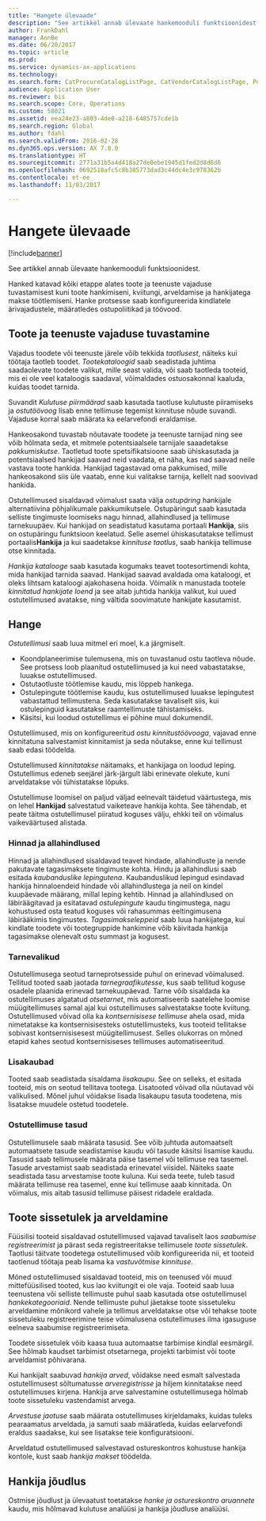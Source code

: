 ```yaml
---
title: "Hangete ülevaade"
description: "See artikkel annab ülevaate hankemooduli funktsioonidest."
author: FrankDahl
manager: AnnBe
ms.date: 06/20/2017
ms.topic: article
ms.prod: 
ms.service: dynamics-ax-applications
ms.technology: 
ms.search.form: CatProcureCatalogListPage, CatVendorCatalogListPage, PurchTable
audience: Application User
ms.reviewer: bis
ms.search.scope: Core, Operations
ms.custom: 58021
ms.assetid: eea24e23-a803-4de0-a218-6485757cde1b
ms.search.region: Global
ms.author: fdahl
ms.search.validFrom: 2016-02-28
ms.dyn365.ops.version: AX 7.0.0
ms.translationtype: HT
ms.sourcegitcommit: 2771a31b5a4d418a27de0ebe1945d1fed2d8d6d6
ms.openlocfilehash: 0692518afc5c8b385773dad3c44dc4e3c978362b
ms.contentlocale: et-ee
ms.lasthandoff: 11/03/2017

---
```


# <a name="procurement-and-sourcing-overview"></a>Hangete ülevaade

[!include[banner](../includes/banner.md)]


See artikkel annab ülevaate hankemooduli funktsioonidest.

Hanked katavad kõiki etappe alates toote ja teenuste vajaduse tuvastamisest kuni toote hankimiseni, kviitungi, arveldamise ja hankijatega makse töötlemiseni. Hanke protsesse saab konfigureerida kindlatele ärivajadustele, määratledes ostupoliitikad ja töövood.

## <a name="identifying-a-need-for-product-and-services"></a>Toote ja teenuste vajaduse tuvastamine
Vajadus toodete või teenuste järele võib tekkida *taotlusest*, näiteks kui töötaja taotleb toodet. *Tootekataloogid* saab seadistada juhtima saadaolevate toodete valikut, mille seast valida, või saab taotleda tooteid, mis ei ole veel kataloogis saadaval, võimaldades ostuosakonnal kaaluda, kuidas toodet tarnida.  

Suvandit *Kulutuse piirmäärad* saab kasutada taotluse kulutuste piiramiseks ja *ostutöövoog* lisab enne tellimuse tegemist kinnituse nõude suvandi. Vajaduse korral saab määrata ka eelarvefondi eraldamise.  
  
Hankeosakond tuvastab nõutavate toodete ja teenuste tarnijad ning see võib hõlmata seda, et mitmele potentsiaalsele tarnijale saaadetakse *pakkumiskutse*. Taotletud toote spetsifikatsioone saab ühiskasutada ja potentsiaalsed hankijad saavad neid vaadata, et näha, kas nad saavad neile vastava toote hankida. Hankijad tagastavad oma pakkumised, mille hankeosakond siis üle vaatab, enne kui valitakse tarnija, kellelt nad soovivad hankida.  

Ostutellimused sisaldavad võimalust saata välja *ostupäring* hankijale alternatiivina põhjalikumale pakkumikutsele. Ostupäringut saab kasutada selliste tingimuste loomiseks nagu hinnad, allahindlused ja tellimuse tarnekuupäev. Kui hankijad on seadistatud kasutama portaali **Hankija**, siis on ostupäringu funktsioon keelatud. Selle asemel ühiskasutatakse tellimust portaalis**Hankija** ja kui saadetakse *kinnituse taotlus*, saab hankija tellimuse otse kinnitada.  

*Hankija katalooge* saab kasutada kogumaks teavet tootesortimendi kohta, mida hankijad tarnida saavad. Hankijad saavad avaldada oma kataloogi, et oleks lihtsam kataloogi ajakohasena hoida. Võimalik n manustada tootele *kinnitatud hankijate loend* ja see aitab juhtida hankija valikut, kui uued ostutellimused avatakse, ning vältida soovimatute hankijate kasutamist.

## <a name="procurement"></a>Hange
*Ostutellimusi* saab luua mitmel eri moel, k.a järgmiselt.

-   Koondplaneerimise tulemusena, mis on tuvastanud ostu taotleva nõude. See protsess loob plaanitud ostutellimused ja kui need vabastatakse, luuakse ostutellimused.
-   Ostutaotluste töötlemise kaudu, mis lõppeb hankega.
-   Ostulepingute töötlemise kaudu, kus ostutellimused luuakse lepingutest vabastattud tellimustena. Seda kasutatakse tavaliselt siis, kui ostulepinguid kasutatakse raamtellimuste tähistamiseks.
-   Käsitsi, kui loodud ostutellimus ei põhine muul dokumendil.

Ostutellimused, mis on konfigureeritud *ostu kinnitustöövooga*, vajavad enne kinnitatuna salvestamist kinnitamist ja seda nõutakse, enne kui tellimust saab edasi töödelda.  

Ostutellimused *kinnitatakse* näitamaks, et hankijaga on loodud leping. Ostutellimus edeneb seejärel järk-järgult läbi erinevate olekute, kuni arveldatakse või tühistatakse lõpuks.  

Ostutellimuse loomisel on paljud väljad eelnevalt täidetud väärtustega, mis on lehel **Hankijad** salvestatud vaiketeave hankija kohta. See tähendab, et peate täitma ostutellimusel piiratud koguses välju, ehkki teil on võimalus vaikeväärtused alistada.

### <a name="prices-and-discounts"></a>Hinnad ja allahindlused

Hinnad ja allahindlused sisaldavad teavet hindade, allahindluste ja nende pakutavate tagasimaksete tingimuste kohta. Hindu ja allahindlusi saab esitada *kaubanduslike* *lepingutena*. Kaubanduslikud lepingud esindavad hankija hinnaloendeid hindade või allahindlustega ja neil on kindel kuupäevade määrang, millal leping kehtib. Hinnad ja allahindlused on läbiräägitavad ja esitatavad *ostulepingute* kaudu tingimustega, nagu kohustused osta teatud koguses või rahasummas eeltingimusena läbirääkimis tingimustes. *Tagasimakseleppeid* saab luua hankijatega, kui kindlate toodete või tootegruppide hankimine võib käivitada hankija tagasimakse olenevalt ostu summast ja kogusest.

### <a name="delivery-options"></a>Tarnevalikud

Ostutellimusega seotud tarneprotsesside puhul on erinevad võimalused. Tellitud tooted saab jaotada *tarnegraafikutesse*, kus saab tellitud koguse osadele plaanida erinevad tarnekuupäevad. Tarne võib sisaldada ka ostutellimuses algatatud *otsetarnet*, mis automatiseerib saatelehe loomise müügitellimuses samal ajal kui ostutellimuses salvestatakse toote kviitung. Ostutellimused võivad olla ka *kontsernisisese tellimuse* ahela osad, mida nimetatakse ka kontsernisisesteks ostutellimusteks, kus tooteid tellitakse sobivast kontsernisisesest müügitellimusest. Selles olukorras on mõned etapid kahes seotud kontsernisiseses tellimuses automatiseeritud.

### <a name="supplementary-items"></a>Lisakaubad

Tooted saab seadistada sisaldama *lisakaupu*. See on selleks, et esitada tooteid, mis on seotud tellitava tootega. Lisatooted võivad olla nüutavad või valikulised. Mõnel juhul võidakse lisada lisakaupu tasuta toodetena, mis lisatakse muudele ostetud toodetele.

### <a name="purchase-order-charges"></a>Ostutellimuse tasud

Ostutellimusele saab määrata tasusid. See võib juhtuda automaatselt automaatsete tasude seadistamise kaudu või tasude käsitsi lisamise kaudu. Tasusid saab tellimusele määrata päise tasemel või tellimuse rea tasemel. Tasude arvestamist saab seadistada erinevatel viisidel. Näiteks saate seadistada tasu arvestamise toote kuluna. Kui seda teete, tuleb tasud määrata tellimuse rea tasemel, enne kui tellimuse aaab kinnitada. On võimalus, mis aitab tasusid tellimuse päisest ridadele eraldada.

## <a name="product-receipt-and-invoicing"></a>Toote sissetulek ja arveldamine
Füüsilisi tooteid sisaldavad ostutellimused vajavad tavaliselt laos *saabumise registreerimist* ja pärast seda registreeritakse tellimusele *toote sissetulek*. Taotlusi täitvate toodetega ostutellimused võib konfigureerida nii, et tooteid taotlenud töötaja peab lisama ka *vastuvõtmise kinnituse*.  

Mõned ostutellimused sisaldavad tooteid, mis on teenused või muud mittefüüsilised tooted, kus lao kviitungit ei ole vaja. Tooteid saab luua teenustena või selliste tellimuste puhul saab kasutada otse ostutellimusel *hankekategooriaid*. Nende tellimuste puhul jäetakse toote sissetuleku arveldamine mõnikord vahele ja tellimus arveldatakse otse või tehakse toote sissetuleku registreerimine teise võimalusena ostutellimuses ilma igasuguse eelneva saabumise registreerimiseta.  

Toodete sissetulek võib kaasa tuua automaatse tarbimise kindlal eesmärgil. See hõlmab kaudset tarbimist otsetarnega, projekti tarbimist või toote arveldamist põhivarana.  

Kui hankijalt saabuvad *hankija arved*, võidakse need esmalt salvestada ostutellimusest sõltumatusse *arveregistrisse* ja hiljem kinnitatakse need ostutellimuses kirjena. Hankija arve salvestamine ostutellimusega hõlmab toote sissetuleku vastendamist arvega.  

*Arvestuse jaotuse* saab määrata ostutellimuses kirjeldamaks, kuidas tuleks pearaamatus arveldada, ja samuti saab määratleda, kuidas eelarvefondi eraldus saadakse, kui see lisatakse teie konfiguratsiooni.  

Arveldatud ostutellimused salvestavad ostureskontros kohustuse hankija kontole, kust saab *h*a*nkija makset* töödelda.

## <a name="vendor-performance"></a>Hankija jõudlus
Ostmise jõudlust ja ülevaatust toetatakse *hanke ja ostureskontro aruannete* kaudu, mis hõlmavad kulutuse analüüsi ja hankija jõudluse analüüsi.




